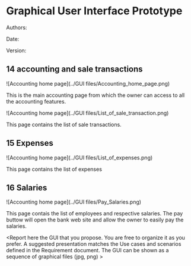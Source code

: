 # Graphical User Interface Prototype  

Authors:

Date:

Version:


## 14 accounting and sale transactions
![Accounting home page](../GUI files/Accounting_home_page.png)

This is the main accounting page from which the owner can access to all the accounting features.

![Accounting home page](../GUI files/List_of_sale_transaction.png)

This page contains the list of sale transactions.

## 15 Expenses
![Accounting home page](../GUI files/List_of_expenses.png)

This page contains the list of expenses

## 16 Salaries
![Accounting home page](../GUI files/Pay_Salaries.png)

This page contais the list of employees and respective salaries. The pay buttow will open the bank web site and allow the owner to easily pay the salaries.

\<Report here the GUI that you propose. You are free to organize it as you prefer. A suggested presentation matches the Use cases and scenarios defined in the Requirement document. The GUI can be shown as a sequence of graphical files (jpg, png)  >

